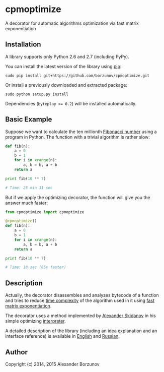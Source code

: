 cpmoptimize
===========

A decorator for automatic algorithms optimization via fast matrix exponentiation

Installation
------------

A library supports only Python 2.6 and 2.7 (including PyPy).

You can install the latest version of the library using [pip](https://pip.readthedocs.org/en/latest/):

    sudo pip install git+https://github.com/borzunov/cpmoptimize.git

Or install a previously downloaded and extracted package:

    sudo python setup.py install

Dependencies (`byteplay >= 0.2`) will be installed automatically.

Basic Example
-------------

Suppose we want to calculate the ten millionth [Fibonacci number](https://en.wikipedia.org/wiki/Fibonacci_number) using a program in Python. The function with a trivial algorithm is rather slow:

```python
def fib(n):
    a = 0
    b = 1
    for i in xrange(n):
        a, b = b, a + b
    return a

print fib(10 ** 7)

# Time: 25 min 31 sec
```

But if we apply the optimizing decorator, the function will give you the answer much faster:

```python
from cpmoptimize import cpmoptimize

@cpmoptimize()
def fib(n):
    a = 0
    b = 1
    for i in xrange(n):
        a, b = b, a + b
    return a

print fib(10 ** 7)

# Time: 18 sec (85x faster)
```

Description
-----------

Actually, the decorator disassembles and analyzes bytecode of a function and tries to reduce [time complexity](https://en.wikipedia.org/wiki/Time_complexity) of the algorithm used in it using [fast matrix exponentiation](https://en.wikipedia.org/wiki/Exponentiation_by_squaring).

The decorator uses a method implemented by [Alexander Skidanov](https://github.com/SkidanovAlex) in his simple optimizing [interpreter](https://github.com/SkidanovAlex/interpreter).

A detailed description of the library (including an idea explanation and an interface reference) is available in [English](http://kukuruku.co/hub/algorithms/automatic-algorithms-optimization-via-fast-matrix-exponentiation) and [Russian](http://habrahabr.ru/post/236689/).

Author
------

Copyright (c) 2014, 2015 Alexander Borzunov
